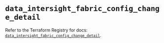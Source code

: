 # `data_intersight_fabric_config_change_detail`

Refer to the Terraform Registry for docs: [`data_intersight_fabric_config_change_detail`](https://registry.terraform.io/providers/ciscodevnet/intersight/1.0.71/docs/data-sources/fabric_config_change_detail).
